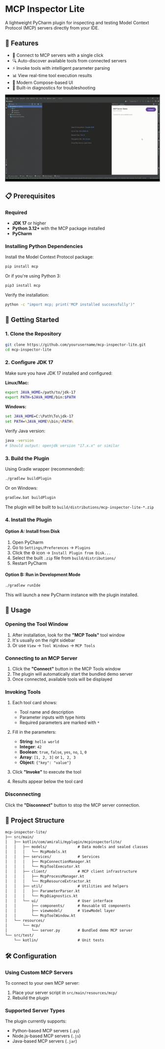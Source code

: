# MCP Inspector Lite

A lightweight PyCharm plugin for inspecting and testing Model Context Protocol (MCP) servers directly from your IDE.

## 🌟 Features

- 🔌 Connect to MCP servers with a single click
- 🔍 Auto-discover available tools from connected servers
- ⚡ Invoke tools with intelligent parameter parsing
- 📊 View real-time tool execution results
- 🎨 Modern Compose-based UI
- 🔧 Built-in diagnostics for troubleshooting

<img src="assets/demo.gif"  alt="Here is the example"/>

## 📋 Prerequisites

### Required

- **JDK 17** or higher
- **Python 3.12+** with the MCP package installed
- **PyCharm**

### Installing Python Dependencies

Install the Model Context Protocol package:

```bash
pip install mcp
```

Or if you're using Python 3:

```bash
pip3 install mcp
```

Verify the installation:

```bash
python -c "import mcp; print('MCP installed successfully')"
```

## 🚀 Getting Started

### 1. Clone the Repository

```bash
git clone https://github.com/yourusername/mcp-inspector-lite.git
cd mcp-inspector-lite
```

### 2. Configure JDK 17

Make sure you have JDK 17 installed and configured:

**Linux/Mac:**
```bash
export JAVA_HOME=/path/to/jdk-17
export PATH=$JAVA_HOME/bin:$PATH
```

**Windows:**
```cmd
set JAVA_HOME=C:\Path\To\jdk-17
set PATH=%JAVA_HOME%\bin;%PATH%
```

Verify Java version:
```bash
java -version
# Should output: openjdk version "17.x.x" or similar
```

### 3. Build the Plugin

Using Gradle wrapper (recommended):

```bash
./gradlew buildPlugin
```

Or on Windows:
```cmd
gradlew.bat buildPlugin
```

The plugin will be built to `build/distributions/mcp-inspector-lite-*.zip`

### 4. Install the Plugin

#### Option A: Install from Disk
1. Open PyCharm
2. Go to `Settings/Preferences` → `Plugins`
3. Click the ⚙️ icon → `Install Plugin from Disk...`
4. Select the built `.zip` file from `build/distributions/`
5. Restart PyCharm

#### Option B: Run in Development Mode
```bash
./gradlew runIde
```

This will launch a new PyCharm instance with the plugin installed.

## 🎯 Usage

### Opening the Tool Window

1. After installation, look for the **"MCP Tools"** tool window
2. It's usually on the right sidebar
3. Or use `View` → `Tool Windows` → `MCP Tools`

### Connecting to an MCP Server

1. Click the **"Connect"** button in the MCP Tools window
2. The plugin will automatically start the bundled demo server
3. Once connected, available tools will be displayed

### Invoking Tools

1. Each tool card shows:
    - Tool name and description
    - Parameter inputs with type hints
    - Required parameters are marked with `*`

2. Fill in the parameters:
    - **String**: `hello world`
    - **Integer**: `42`
    - **Boolean**: `true`, `false`, `yes`, `no`, `1`, `0`
    - **Array**: `[1, 2, 3]` or `1, 2, 3`
    - **Object**: `{"key": "value"}`

3. Click **"Invoke"** to execute the tool

4. Results appear below the tool card

### Disconnecting

Click the **"Disconnect"** button to stop the MCP server connection.

## 📁 Project Structure

```
mcp-inspector-lite/
├── src/main/
│   ├── kotlin/com/amirali/myplugin/mcpinspectorlite/
│   │   ├── models/              # Data models and sealed classes
│   │   │   └── McpModels.kt
│   │   ├── services/            # Services
│   │   │   ├── McpConnectionManager.kt
│   │   │   └── McpToolExecutor.kt
│   │   ├── client/              # MCP client infrastructure
│   │   │   ├── McpProcessManager.kt
│   │   │   └── McpResourceExtractor.kt
│   │   ├── util/                # Utilities and helpers
│   │   │   ├── ParameterParser.kt
│   │   │   └── McpDiagnostics.kt
│   │   └── ui/                  # User interface
│   │       ├── components/      # Reusable UI components
│   │       ├── viewmodel/       # ViewModel layer
│   │       └── McpToolWindow.kt
│   └── resources/
│       └── mcp/
│           └── server.py        # Bundled demo MCP server
└── src/test/
    └── kotlin/                  # Unit tests
```

## 🛠️ Configuration

### Using Custom MCP Servers

To connect to your own MCP server:

1. Place your server script in `src/main/resources/mcp/`
2. Rebuild the plugin

### Supported Server Types

The plugin currently supports:
- Python-based MCP servers (`.py`)
- Node.js-based MCP servers (`.js`)
- Java-based MCP servers (`.jar`)
